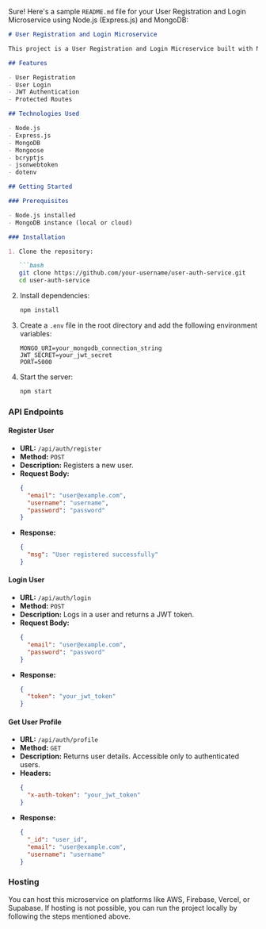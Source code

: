 Sure! Here's a sample `README.md` file for your User Registration and Login Microservice using Node.js (Express.js) and MongoDB:

```markdown
# User Registration and Login Microservice

This project is a User Registration and Login Microservice built with Node.js (Express.js) and MongoDB. It follows RESTful principles and can be hosted on any platform like AWS, Firebase, Vercel, Supabase, etc.

## Features

- User Registration
- User Login
- JWT Authentication
- Protected Routes

## Technologies Used

- Node.js
- Express.js
- MongoDB
- Mongoose
- bcryptjs
- jsonwebtoken
- dotenv

## Getting Started

### Prerequisites

- Node.js installed
- MongoDB instance (local or cloud)

### Installation

1. Clone the repository:

   ```bash
   git clone https://github.com/your-username/user-auth-service.git
   cd user-auth-service
   ```

2. Install dependencies:

   ```bash
   npm install
   ```

3. Create a `.env` file in the root directory and add the following environment variables:

   ```env
   MONGO_URI=your_mongodb_connection_string
   JWT_SECRET=your_jwt_secret
   PORT=5000
   ```

4. Start the server:

   ```bash
   npm start
   ```

### API Endpoints

#### Register User

- **URL:** `/api/auth/register`
- **Method:** `POST`
- **Description:** Registers a new user.
- **Request Body:**
  ```json
  {
    "email": "user@example.com",
    "username": "username",
    "password": "password"
  }
  ```
- **Response:**
  ```json
  {
    "msg": "User registered successfully"
  }
  ```

#### Login User

- **URL:** `/api/auth/login`
- **Method:** `POST`
- **Description:** Logs in a user and returns a JWT token.
- **Request Body:**
  ```json
  {
    "email": "user@example.com",
    "password": "password"
  }
  ```
- **Response:**
  ```json
  {
    "token": "your_jwt_token"
  }
  ```

#### Get User Profile

- **URL:** `/api/auth/profile`
- **Method:** `GET`
- **Description:** Returns user details. Accessible only to authenticated users.
- **Headers:**
  ```json
  {
    "x-auth-token": "your_jwt_token"
  }
  ```
- **Response:**
  ```json
  {
    "_id": "user_id",
    "email": "user@example.com",
    "username": "username"
  }
  ```

### Hosting

You can host this microservice on platforms like AWS, Firebase, Vercel, or Supabase. If hosting is not possible, you can run the project locally by following the steps mentioned above.

